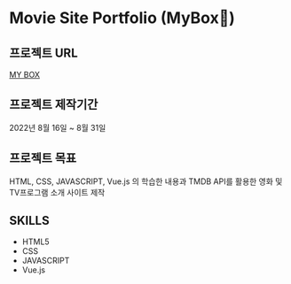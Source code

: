 # Movie Site Portfolio (MyBox🎁)

## 프로젝트 URL

[MY BOX](https://stellular-granita-afbdbd.netlify.app/)

## 프로젝트 제작기간

2022년 8월 16일 ~ 8월 31일

## 프로젝트 목표

HTML, CSS, JAVASCRIPT, Vue.js 의 학습한 내용과 TMDB API를 활용한 영화 및 TV프로그램 소개 사이트 제작

## SKILLS

- HTML5
- CSS
- JAVASCRIPT
- Vue.js
